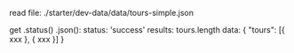 read file: ./starter/dev-data/data/tours-simple.json

get
    .status()
    .json():
        status: 'success'
        results: tours.length
        data: {
            "tours": [{
                xxx
            }, {
                xxx
            }]
        }